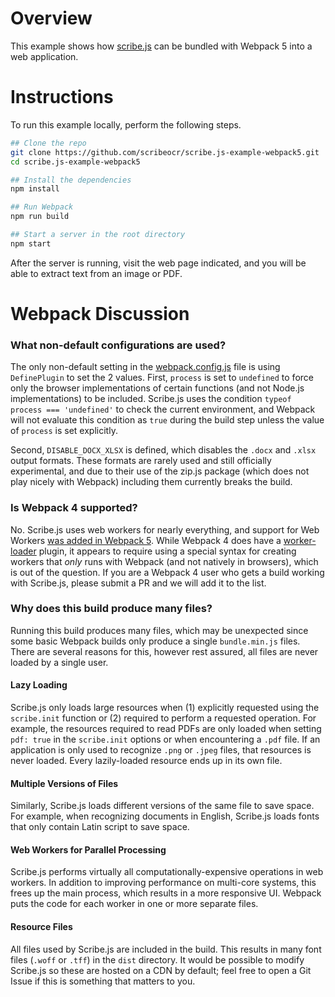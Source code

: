 # Overview
This example shows how [scribe.js](https://github.com/scribeocr/scribe.js) can be bundled with Webpack 5 into a web application.

# Instructions
To run this example locally, perform the following steps.
```sh
## Clone the repo
git clone https://github.com/scribeocr/scribe.js-example-webpack5.git
cd scribe.js-example-webpack5

## Install the dependencies
npm install

## Run Webpack
npm run build

## Start a server in the root directory
npm start
```
After the server is running, visit the web page indicated, and you will be able to extract text from an image or PDF.

# Webpack Discussion
### What non-default configurations are used?
The only non-default setting in the [webpack.config.js](./webpack.config.js) file is using `DefinePlugin` to set the 2 values.  First, `process` is set to `undefined` to force only the browser implementations of certain functions (and not Node.js implementations) to be included.  Scribe.js uses the condition `typeof process === 'undefined'` to check the current environment, and Webpack will not evaluate this condition as `true` during the build step unless the value of `process` is set explicitly.  

Second, `DISABLE_DOCX_XLSX` is defined, which disables the `.docx` and `.xlsx` output formats.  These formats are rarely used and still officially experimental, and due to their use of the zip.js package (which does not play nicely with Webpack) including them currently breaks the build.

### Is Webpack 4 supported?
No.  Scribe.js uses web workers for nearly everything, and support for Web Workers [was added in Webpack 5](https://webpack.js.org/guides/web-workers/).  While Webpack 4 does have a [worker-loader](https://github.com/webpack-contrib/worker-loader) plugin, it appears to require using a special syntax for creating workers that *only* runs with Webpack (and not natively in browsers), which is out of the question.  If you are a Webpack 4 user who gets a build working with Scribe.js, please submit a PR and we will add it to the list.

### Why does this build produce many files?
Running this build produces many files, which may be unexpected since some basic Webpack builds only produce a single `bundle.min.js` files.  There are several reasons for this, however rest assured, all files are never loaded by a single user.

#### Lazy Loading
Scribe.js only loads large resources when (1) explicitly requested using the `scribe.init` function or (2) required to perform a requested operation.  For example, the resources required to read PDFs are only loaded when setting `pdf: true` in the `scribe.init` options or when encountering a `.pdf` file.  If an application is only used to recognize `.png` or `.jpeg` files, that resources is never loaded.  Every lazily-loaded resource ends up in its own file.

#### Multiple Versions of Files
Similarly, Scribe.js loads different versions of the same file to save space.  For example, when recognizing documents in English, Scribe.js loads fonts that only contain Latin script to save space.

#### Web Workers for Parallel Processing
Scribe.js performs virtually all computationally-expensive operations in web workers.  In addition to improving performance on multi-core systems, this frees up the main process, which results in a more responsive UI.  Webpack puts the code for each worker in one or more separate files.

#### Resource Files
All files used by Scribe.js are included in the build.  This results in many font files (`.woff` or `.tff`) in the `dist` directory.  It would be possible to modify Scribe.js so these are hosted on a CDN by default; feel free to open a Git Issue if this is something that matters to you.
